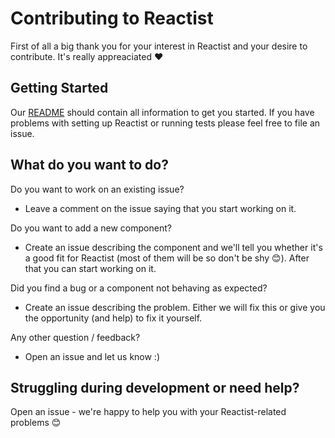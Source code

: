 # Contributing to Reactist

First of all a big thank you for your interest in Reactist and your desire to contribute. It's really appreaciated ❤️

## Getting Started

Our [README](../README.md) should contain all information to get you started. If you have problems with setting up Reactist or running tests please feel free to file an issue.

## What do you want to do?

Do you want to work on an existing issue?

- Leave a comment on the issue saying that you start working on it.

Do you want to add a new component?

- Create an issue describing the component and we'll tell you whether it's a good fit for Reactist (most of them will be so don't be shy 😊). After that you can start working on it.

Did you find a bug or a component not behaving as expected?

- Create an issue describing the problem. Either we will fix this or give you the opportunity (and help) to fix it yourself.

Any other question / feedback?

- Open an issue and let us know :)

## Struggling during development or need help?

Open an issue - we're happy to help you with your Reactist-related problems 😊
